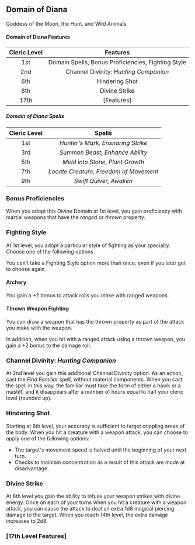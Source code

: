 ## Domain of Diana
Goddess of the Moon, the Hunt, and Wild Animals

#### Domain of Diana Features
| Cleric Level |                      Features                      |
| :----------: | :------------------------------------------------: |
|     1st      | Domain Spells, Bonus Proficiencies, Fighting Style |
|     2nd      |       Channel Divinity: *Hunting Companion*        |
|     6th      |                   Hindering Shot                   |
|     8th      |                   Divine Strike                    |
|     17th     |                     [Features]                     |

##### Domain of Diana Spells
| Cleric Level |                 Spells                 |
| :----------: | :------------------------------------: |
|     1st      |   *Hunter's Mark, Ensnaring Strike*    |
|     3rd      |    *Summon Beast, Enhance Ability*     |
|     5th      |    *Meld into Stone, Plant Growth*     |
|     7th      | *Locate Creature, Freedom of Movement* |
|     9th      |         *Swift Quiver, Awaken*         |

### Bonus Proficiencies
When you adopt this Divine Domain at 1st level, you gain proficiency with martial weapons that have the *ranged* or *thrown* property.

### Fighting Style
At 1st level, you adopt a particular style of fighting as your specialty. Choose one of the following options. 

You can’t take a Fighting Style option more than once, even if you later get to choose again.

#### Archery
You gain a +2 bonus to attack rolls you make with ranged weapons.

#### Thrown Weapon Fighting
You can draw a weapon that has the thrown property as part of the attack you make with the weapon.

In addition, when you hit with a ranged attack using a thrown weapon, you gain a +2 bonus to the damage roll.

### Channel Divinity: *Hunting Companion*
At 2nd level you gain this additional Channel Divinity option. As an action, cast the *Find Familiar* spell, without material components. When you cast the spell in this way, the familiar must take the form of either a hawk or a mastiff, and it disappears after a number of hours equal to half your cleric level (rounded up).

### Hindering Shot
Starting at 6th level, your accuracy is sufficient to target crippling areas of the body. When you hit a creature with a weapon attack, you can choose to apply one of the following options:

- The target's movement speed is halved until the beginning of your next turn.
- Checks to maintain concentration as a result of this attack are made at disadvantage.

### Divine Strike
At 8th level you gain the ability to infuse your weapon strikes with divine energy. Once on each of your turns when you hit a creature with a weapon attack, you can cause the attack to deal an extra 1d8 magical piercing damage to the target. When you reach 14th level, the extra damage increases to 2d8.

### [17th Level Features]